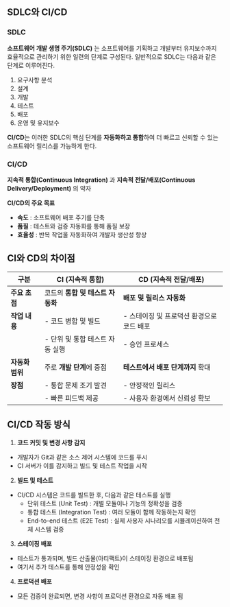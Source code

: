 ## SDLC와 CI/CD

### SDLC

**소프트웨어 개발 생명 주기(SDLC)** 는 소프트웨어를 기획하고 개발부터 유지보수까지 효율적으로 관리하기 위한 일련의 단계로 구성된다. 일반적으로 SDLC는 다음과 같은 단계로 이루어진다.

1. 요구사항 분석
2. 설계
3. 개발
4. 테스트
5. 배포
6. 운영 및 유지보수

**CI/CD**는 이러한 SDLC의 핵심 단계를 **자동화하고 통합**하여 더 빠르고 신뢰할 수 있는 소프트웨어 릴리스를 가능하게 한다.

### CI/CD

**지속적 통합(Continuous Integration)** 과 **지속적 전달/배포(Continuous Delivery/Deployment)** 의 약자


**CI/CD의 주요 목표**

- **속도** : 소프트웨어 배포 주기를 단축
- **품질** : 테스트와 검증 자동화를 통해 품질 보장
- **효율성** : 반복 작업울 자동화하여 개발자 생산성 향상

## CI와 CD의 차이점

| **구분**          | **CI (지속적 통합)**                  | **CD (지속적 전달/배포)**            |
|-------------------|------------------------------------|-----------------------------------|
| **주요 초점**      | 코드의 **통합 및 테스트 자동화**        | **배포 및 릴리스 자동화**            |
| **작업 내용**      | - 코드 병합 및 빌드                   | - 스테이징 및 프로덕션 환경으로 코드 배포 |
|                   | - 단위 및 통합 테스트 자동 실행         | - 승인 프로세스                      |
| **자동화 범위**    | 주로 **개발 단계**에 중점              | **테스트에서 배포 단계까지** 확대        |
| **장점**          | - 통합 문제 조기 발견                  | - 안정적인 릴리스                    |
|                   | - 빠른 피드백 제공                     | - 사용자 환경에서 신뢰성 확보           |


## CI/CD 작동 방식

1. **코드 커밋 및 변경 사항 감지**
- 개발자가 Git과 같은 소스 제어 시스템에 코드를 푸시
- CI 서버가 이를 감지하고 빌드 및 테스트 작업을 시작

2. **빌드 및 테스트**
- CI/CD 시스템은 코드를 빌드한 후, 다음과 같은 테스트를 실행
    - 단위 테스트 (Unit Test) : 개별 모듈이나 기능의 정확성을 검증
    - 통합 테스트 (Integration Test) : 여러 모듈이 함께 작동하는지 확인
    - End-to-end 테스트 (E2E Test) : 실제 사용자 시나리오를 시뮬레이션하여 전체 시스템 검증

3. **스테이징 배포**
- 테스트가 통과되며, 빌드 산출물(아티팩트)이 스테이징 환경으로 배포됨
- 여기서 추가 테스트를 통해 안정성을 확인

4. **프로덕션 배포**
- 모든 검증이 완료되면, 변경 사항이 프로덕션 환경으로 자동 배포 됨
